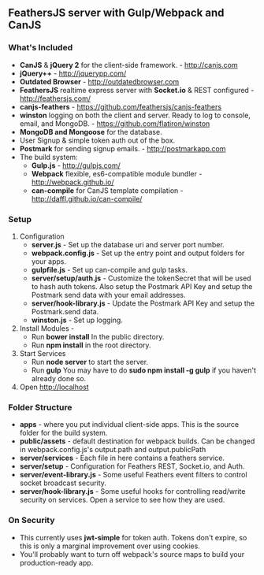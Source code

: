 ## FeathersJS server with Gulp/Webpack and CanJS


### What's Included
 * **CanJS** & **jQuery 2** for the client-side framework. - http://canjs.com
 * **jQuery++** - http://jquerypp.com/
 * **Outdated Browser** - http://outdatedbrowser.com
 * **FeathersJS** realtime express server with **Socket.io** & REST configured - http://feathersjs.com/
 * **canjs-feathers** - https://github.com/feathersjs/canjs-feathers
 * **winston** logging on both the client and server. Ready to log to console, email, and MongoDB. - https://github.com/flatiron/winston
 * **MongoDB and Mongoose** for the database.
 * User Signup & simple token auth out of the box.
 * **Postmark** for sending signup emails. - http://postmarkapp.com
 * The build system:
	* **Gulp.js** - http://gulpjs.com/
	* **Webpack** flexible, es6-compatible module bundler - http://webpack.github.io/
	* **can-compile** for CanJS template compilation - http://daffl.github.io/can-compile/


### Setup
1. Configuration
	* **server.js** - Set up the database uri and server port number.
	* **webpack.config.js** - Set up the entry point and output folders for your apps.
	* **gulpfile.js** - Set up can-compile and gulp tasks.
	* **server/setup/auth.js** - Customize the tokenSecret that will be used to hash auth tokens.  Also setup the Postmark API Key and setup the Postmark send data with your email addresses.
	* **server/hook-library.js** - Update the Postmark API Key and setup the Postmark.send data.
	* **winston.js** - Set up logging.
2. Install Modules -
	* Run **bower install** In the public directory.
	* Run **npm install** in the root directory.
3. Start Services
	* Run **node server** to start the server.
	* Run **gulp**   You may have to do **sudo npm install -g gulp** if you haven't already done so.
4. Open [http://localhost]()


### Folder Structure
 * **apps** - where you put individual client-side apps.  This is the source folder for the build system.
 * **public/assets** - default destination for webpack builds.  Can be changed in webpack.config.js's output.path and output.publicPath
 * **server/services** - Each file in here contains a feathers service.
 * **server/setup** - Configuration for Feathers REST, Socket.io, and Auth.
 * **server/event-library.js** - Some useful Feathers event filters to control socket broadcast security.
 * **server/hook-library.js** - Some useful hooks for controlling read/write security on services.  Open a service to see how they are used.


### On Security
 * This currently uses **jwt-simple** for token auth.  Tokens don't expire, so this is only a marginal improvement over using cookies.
 * You'll probably want to turn off webpack's source maps to build your production-ready app.